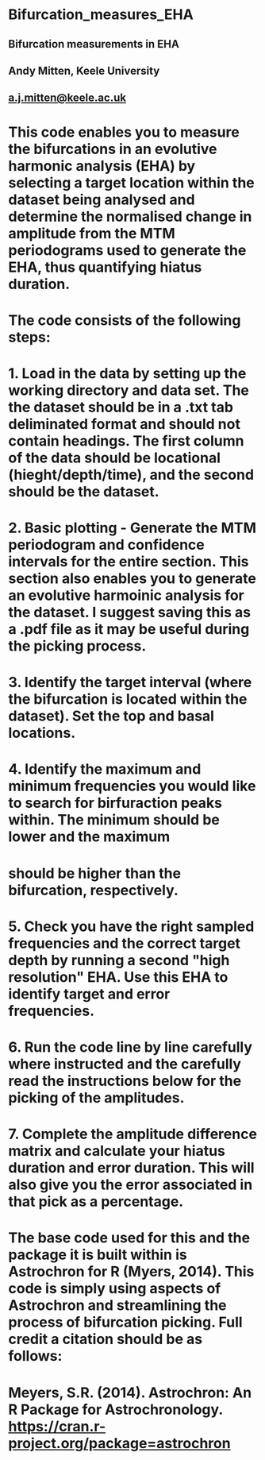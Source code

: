 # Bifurcation_measures_EHA

## Bifurcation measurements in EHA
##
## Andy Mitten, Keele University
## a.j.mitten@keele.ac.uk
#
# This code enables you to measure the bifurcations in an evolutive harmonic analysis (EHA) by selecting a target location within the dataset being analysed and determine the normalised change in amplitude from the MTM periodograms used to generate the EHA, thus quantifying hiatus duration.
#
# The code consists of the following steps:
#
# 1. Load in the data by setting up the working directory and data set. The the dataset should be in a .txt tab deliminated format and should not contain headings. The first column of the data should be locational (hieght/depth/time), and the second should be the dataset.
# 2. Basic plotting - Generate the MTM periodogram and confidence intervals for the entire section. This section also enables you to generate an evolutive harmoinic analysis for the dataset. I suggest saving this as a .pdf file as it may be useful during the picking process.
# 3. Identify the target interval (where the bifurcation is located within the dataset). Set the top and basal locations.
# 4. Identify the maximum and minimum frequencies you would like to search for birfuraction peaks within. The minimum should be lower and the maximum 
#    should be higher than the bifurcation, respectively.
# 5. Check you have the right sampled frequencies and the correct target depth by running a second "high resolution" EHA. Use this EHA to identify target and error frequencies.
# 6. Run the code line by line carefully where instructed and the carefully read the instructions below for the picking of the amplitudes.
# 7. Complete the amplitude difference matrix and calculate your hiatus duration and error duration. This will also give you the error associated in that pick as a percentage.
#
# The base code used for this and the package it is built within is Astrochron for R (Myers, 2014). This code is simply using aspects of Astrochron and streamlining the process of bifurcation picking. Full credit a citation should be as follows:
# Meyers, S.R. (2014). Astrochron: An R Package for Astrochronology. https://cran.r-project.org/package=astrochron
